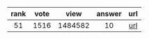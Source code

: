 
| rank | vote | view | answer | url |
|:-:|:-:|:-:|:-:|:-:|
|51|1516|1484582|10| [url](http://stackoverflow.com/questions/6996603/delete-a-file-or-folder) |
